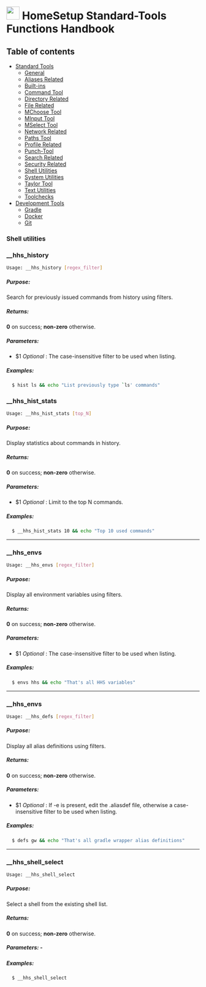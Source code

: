 # <img src="https://iili.io/HvtxC1S.png"  width="34" height="34"> HomeSetup Standard-Tools Functions Handbook

## Table of contents

<!-- toc -->
- [Standard Tools](../../functions.md#standard-tools)
  * [General](general.md#general-functions)
  * [Aliases Related](aliases-related.md#aliases-related-functions)
  * [Built-ins](built-ins.md#built-ins-functions)
  * [Command Tool](command-tool.md#command-tool)
  * [Directory Related](directory-related.md#directory-related-functions)
  * [File Related](file-related.md#file-related-functions)
  * [MChoose Tool](clitt.md#mchoose-tool)
  * [MInput Tool](clitt.md#minput-tool)
  * [MSelect Tool](clitt.md#mselect-tool)
  * [Network Related](network-related.md#network-related-functions)
  * [Paths Tool](paths-tool.md#paths-tool)
  * [Profile Related](profile-related.md#profile-related-functions)
  * [Punch-Tool](punch-tool.md#punch-tool)
  * [Search Related](search-related.md#search-related-functions)
  * [Security Related](security-related.md#security-related-functions)
  * [Shell Utilities](shell-utilities.md#shell-utilities)
  * [System Utilities](system-utilities.md#system-utilities)
  * [Taylor Tool](taylor-tool.md#taylor-tool)
  * [Text Utilities](text-utilities.md#text-utilities)
  * [Toolchecks](toolchecks.md#tool-checks-functions)
- [Development Tools](../../functions.md#development-tools)
  * [Gradle](../dev-tools/gradle-tools.md#gradle-functions)
  * [Docker](../dev-tools/docker-tools.md#docker-functions)
  * [Git](../dev-tools/git-tools.md#git-functions)
<!-- tocstop -->


### Shell utilities

### __hhs_history

```bash
Usage: __hhs_history [regex_filter]
```

##### **Purpose**:

Search for previously issued commands from history using filters.

##### **Returns**:

**0** on success; **non-zero** otherwise.

##### **Parameters**: 

  - $1 _Optional_ : The case-insensitive filter to be used when listing.

##### **Examples:**

```bash
  $ hist ls && echo "List previously type `ls' commands"
```

### __hhs_hist_stats

```bash
Usage: __hhs_hist_stats [top_N]
```

##### **Purpose**:

Display statistics about commands in history.

##### **Returns**:

**0** on success; **non-zero** otherwise.

##### **Parameters**: 

  - $1 _Optional_ : Limit to the top N commands.

##### **Examples:**

```bash
  $ __hhs_hist_stats 10 && echo "Top 10 used commands"
```

------
### __hhs_envs

```bash
Usage: __hhs_envs [regex_filter]
```

##### **Purpose**:

Display all environment variables using filters.

##### **Returns**:

**0** on success; **non-zero** otherwise.

##### **Parameters**: 

  - $1 _Optional_ : The case-insensitive filter to be used when listing.

##### **Examples:**

```bash
  $ envs hhs && echo "That's all HHS variables"
```

------
### __hhs_envs

```bash
Usage: __hhs_defs [regex_filter]
```

##### **Purpose**:

Display all alias definitions using filters.

##### **Returns**:

**0** on success; **non-zero** otherwise.

##### **Parameters**: 

  - $1 _Optional_ : If -e is present, edit the .aliasdef file, otherwise a case-insensitive filter to be used when listing.

##### **Examples:**

```bash
  $ defs gw && echo "That's all gradle wrapper alias definitions"
```

------
### __hhs_shell_select

```bash
Usage: __hhs_shell_select
```

##### **Purpose**:

Select a shell from the existing shell list.

##### **Returns**:

**0** on success; **non-zero** otherwise.

##### **Parameters**: -

##### **Examples:**

```bash
  $ __hhs_shell_select
```
